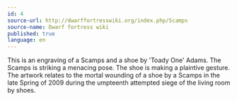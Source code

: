 ```yaml
---
id: 4
source-url: http://dwarffortresswiki.org/index.php/Scamps
source-name: Dwarf fortress wiki
published: true
language: en
---
```

 This is an engraving of a Scamps and a shoe by 'Toady One' Adams. The Scamps is striking a menacing pose. The shoe is making a plaintive gesture. The artwork relates to the mortal wounding of a shoe by a Scamps in the late Spring of 2009 during the umpteenth attempted siege of the living room by shoes.
